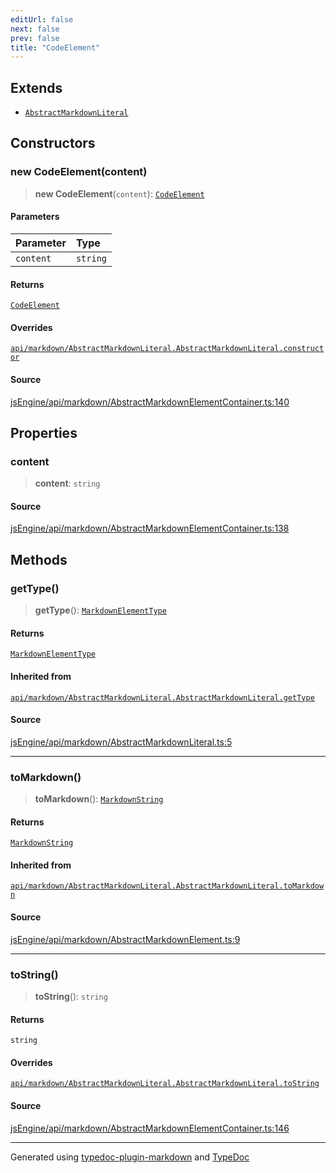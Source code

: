 ```yaml
---
editUrl: false
next: false
prev: false
title: "CodeElement"
---
```


## Extends

- [`AbstractMarkdownLiteral`](/api/api/markdown/abstractmarkdownliteral/classes/abstractmarkdownliteral/)

## Constructors

### new CodeElement(content)

> **new CodeElement**(`content`): [`CodeElement`](/api/api/markdown/abstractmarkdownelementcontainer/classes/codeelement/)

#### Parameters

| Parameter | Type |
| :------ | :------ |
| `content` | `string` |

#### Returns

[`CodeElement`](/api/api/markdown/abstractmarkdownelementcontainer/classes/codeelement/)

#### Overrides

[`api/markdown/AbstractMarkdownLiteral.AbstractMarkdownLiteral.constructor`](/api/api/markdown/abstractmarkdownliteral/classes/abstractmarkdownliteral/#constructors)

#### Source

[jsEngine/api/markdown/AbstractMarkdownElementContainer.ts:140](https://github.com/mProjectsCode/obsidian-js-engine-plugin/blob/6478290/jsEngine/api/markdown/AbstractMarkdownElementContainer.ts#L140)

## Properties

### content

> **content**: `string`

#### Source

[jsEngine/api/markdown/AbstractMarkdownElementContainer.ts:138](https://github.com/mProjectsCode/obsidian-js-engine-plugin/blob/6478290/jsEngine/api/markdown/AbstractMarkdownElementContainer.ts#L138)

## Methods

### getType()

> **getType**(): [`MarkdownElementType`](/api/api/markdown/markdownelementtype/enumerations/markdownelementtype/)

#### Returns

[`MarkdownElementType`](/api/api/markdown/markdownelementtype/enumerations/markdownelementtype/)

#### Inherited from

[`api/markdown/AbstractMarkdownLiteral.AbstractMarkdownLiteral.getType`](/api/api/markdown/abstractmarkdownliteral/classes/abstractmarkdownliteral/#gettype)

#### Source

[jsEngine/api/markdown/AbstractMarkdownLiteral.ts:5](https://github.com/mProjectsCode/obsidian-js-engine-plugin/blob/6478290/jsEngine/api/markdown/AbstractMarkdownLiteral.ts#L5)

***

### toMarkdown()

> **toMarkdown**(): [`MarkdownString`](/api/api/markdown/markdownstring/classes/markdownstring/)

#### Returns

[`MarkdownString`](/api/api/markdown/markdownstring/classes/markdownstring/)

#### Inherited from

[`api/markdown/AbstractMarkdownLiteral.AbstractMarkdownLiteral.toMarkdown`](/api/api/markdown/abstractmarkdownliteral/classes/abstractmarkdownliteral/#tomarkdown)

#### Source

[jsEngine/api/markdown/AbstractMarkdownElement.ts:9](https://github.com/mProjectsCode/obsidian-js-engine-plugin/blob/6478290/jsEngine/api/markdown/AbstractMarkdownElement.ts#L9)

***

### toString()

> **toString**(): `string`

#### Returns

`string`

#### Overrides

[`api/markdown/AbstractMarkdownLiteral.AbstractMarkdownLiteral.toString`](/api/api/markdown/abstractmarkdownliteral/classes/abstractmarkdownliteral/#abstract-tostring)

#### Source

[jsEngine/api/markdown/AbstractMarkdownElementContainer.ts:146](https://github.com/mProjectsCode/obsidian-js-engine-plugin/blob/6478290/jsEngine/api/markdown/AbstractMarkdownElementContainer.ts#L146)

***

Generated using [typedoc-plugin-markdown](https://www.npmjs.com/package/typedoc-plugin-markdown) and [TypeDoc](https://typedoc.org/)

